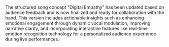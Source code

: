 The structured song concept "Digital Empathy" has been updated based on audience feedback and is now finalized and ready for collaboration with the band. This version includes actionable insights such as enhancing emotional engagement through dynamic vocal modulation, improving narrative clarity, and incorporating interactive features like real-time emotion recognition technology for a personalized audience experience during live performances.